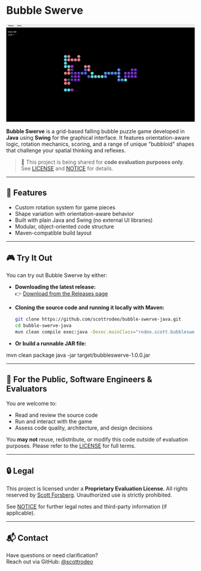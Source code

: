 # Bubble Swerve

![Bubble Swerve Preview](preview.png)

**Bubble Swerve** is a grid-based falling bubble puzzle game developed in **Java** using **Swing** for the graphical interface. It features orientation-aware logic, rotation mechanics, scoring, and a range of unique "bubbloid" shapes that challenge your spatial thinking and reflexes.

> 🧪 This project is being shared for **code evaluation purposes only**. See [LICENSE](./LICENSE) and [NOTICE](./NOTICE) for details.

---

## 🚀 Features

- Custom rotation system for game pieces  
- Shape variation with orientation-aware behavior  
- Built with plain Java and Swing (no external UI libraries)  
- Modular, object-oriented code structure  
- Maven-compatible build layout  

---

## 🎮 Try It Out

You can try out Bubble Swerve by either:

- **Downloading the latest release:**  
  👉 [Download from the Releases page](https://github.com/scottrodeo/bubble-swerve-java/releases)

- **Cloning the source code and running it locally with Maven:**
  ```bash
  git clone https://github.com/scottrodeo/bubble-swerve-java.git
  cd bubble-swerve-java
  mvn clean compile exec:java -Dexec.mainClass="rodeo.scott.bubbleswerve.Launcher"

- **Or build a runnable JAR file:**

mvn clean package
java -jar target/bubbleswerve-1.0.0.jar

---

## 👀 For the Public, Software Engineers & Evaluators

You are welcome to:

- Read and review the source code
- Run and interact with the game
- Assess code quality, architecture, and design decisions

You **may not** reuse, redistribute, or modify this code outside of evaluation purposes. Please refer to the [LICENSE](./LICENSE) for full terms.

---

## 🔒 Legal

This project is licensed under a **Proprietary Evaluation License**. All rights reserved by [Scott Forsberg](https://github.com/scottrodeo). Unauthorized use is strictly prohibited.

See [NOTICE](./NOTICE) for further legal notes and third-party information (if applicable).

---

## 📬 Contact

Have questions or need clarification?  
Reach out via GitHub: [@scottrodeo](https://github.com/scottrodeo)

